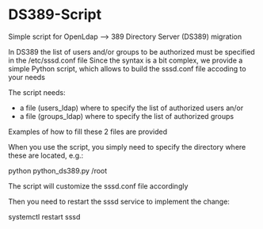 # DS389-Script
Simple script for OpenLdap --> 389 Directory Server (DS389) migration 

In DS389 the list of users and/or groups to be authorized must be specified in the /etc/sssd.conf file
Since the syntax is a bit complex, we provide a simple Python script, which allows to build the sssd.conf file accoding to your needs

The script needs:
- a file (users_ldap) where to specify the list of authorized users an/or
- a file (groups_ldap) where to specify the list of authorized groups

Examples of how to fill these 2 files are provided



When you use the script, you simply need to specify the directory where these are located, e.g.:

python python_ds389.py /root

The script will customize the sssd.conf file accordingly

Then you need to restart the sssd service to implement the change:

systemctl restart sssd



